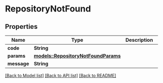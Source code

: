 # RepositoryNotFound

## Properties

Name | Type | Description | Notes
------------ | ------------- | ------------- | -------------
**code** | **String** |  | 
**params** | [**models::RepositoryNotFoundParams**](RepositoryNotFound_params.md) |  | 
**message** | **String** |  | 

[[Back to Model list]](../README.md#documentation-for-models) [[Back to API list]](../README.md#documentation-for-api-endpoints) [[Back to README]](../README.md)


